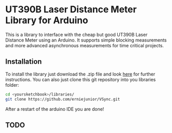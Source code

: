 UT390B Laser Distance Meter Library for Arduino
===============================================

This is a library to interface with the cheap but good UT390B Laser Distance Meter using an Arduino.
It supports simple blocking measurements and more advanced asynchronous measurements for time critical projects.

Installation
------------
To install the library just download the .zip file and look [here](http://arduino.cc/en/Guide/Libraries) for further instructions.
You can also just clone this git repository into you libraries folder:
```Bash
cd <yoursketchbook>/libraries/
git clone https://github.com/erniejunior/VSync.git
```
After a restart of the arduino IDE you are done!

TODO
----
